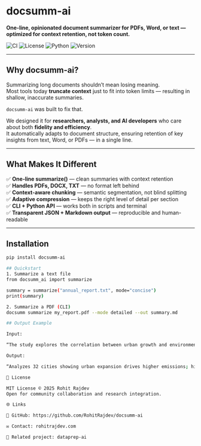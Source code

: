 # docsumm-ai  
**One-line, opinionated document summarizer for PDFs, Word, or text — optimized for context retention, not token count.**

![CI](https://github.com/RohitRajdev/docsumm-ai/actions/workflows/ci.yml/badge.svg)
![License](https://img.shields.io/badge/License-MIT-blue.svg)
![Python](https://img.shields.io/badge/python-3.9%20|%203.10%20|%203.11%20|%203.12-blue)
![Version](https://img.shields.io/badge/version-0.1.0-orange)

---

## Why docsumm-ai?

Summarizing long documents shouldn’t mean losing meaning.  
Most tools today **truncate context** just to fit into token limits — resulting in shallow, inaccurate summaries.

`docsumm-ai` was built to fix that.

We designed it for **researchers, analysts, and AI developers** who care about both **fidelity and efficiency**.  
It automatically adapts to document structure, ensuring retention of key insights from text, Word, or PDFs — in a single line.

---

## What Makes It Different

✅ **One-line summarize()** — clean summaries with context retention  
✅ **Handles PDFs, DOCX, TXT** — no format left behind  
✅ **Context-aware chunking** — semantic segmentation, not blind splitting  
✅ **Adaptive compression** — keeps the right level of detail per section  
✅ **CLI + Python API** — works both in scripts and terminal  
✅ **Transparent JSON + Markdown output** — reproducible and human-readable  

---

## Installation

```bash
pip install docsumm-ai

## Quickstart
1. Summarize a text file
from docsumm_ai import summarize

summary = summarize("annual_report.txt", mode="concise")
print(summary)

2. Summarize a PDF (CLI)
docsumm summarize my_report.pdf --mode detailed --out summary.md

## Output Example

Input:

“The study explores the correlation between urban growth and environmental impact across 32 global cities…”

Output:

“Analyzes 32 cities showing urban expansion drives higher emissions; highlights need for adaptive policies.”

🪪 License

MIT License © 2025 Rohit Rajdev
Open for community collaboration and research integration.

🌐 Links

🔗 GitHub: https://github.com/RohitRajdev/docsumm-ai

✉️ Contact: rohitrajdev.com

🧠 Related project: dataprep-ai
